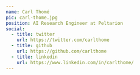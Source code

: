 ```yaml
---
name: Carl Thomé
pic: carl-thome.jpg
position: AI Research Engineer at Peltarion
social:
  - title: twitter
    url: https://twitter.com/carlthome
  - title: github
    url: https://github.com/carlthome
  - title: linkedin
    url: https://www.linkedin.com/in/carlthome/
---
```

